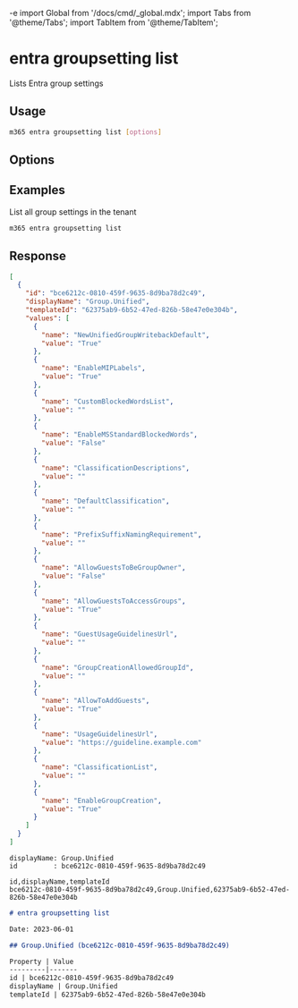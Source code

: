-e <!-- DISCLAIMER: All secrets, passwords, and sensitive values in this document are examples only and not real credentials. -->
import Global from '/docs/cmd/_global.mdx';
import Tabs from '@theme/Tabs';
import TabItem from '@theme/TabItem';

# entra groupsetting list

Lists Entra group settings

## Usage

```sh
m365 entra groupsetting list [options]
```

## Options

<Global />

## Examples

List all group settings in the tenant

```sh
m365 entra groupsetting list
```

## Response

<Tabs>
  <TabItem value="JSON">

  ```json
  [
    {
      "id": "bce6212c-0810-459f-9635-8d9ba78d2c49",
      "displayName": "Group.Unified",
      "templateId": "62375ab9-6b52-47ed-826b-58e47e0e304b",
      "values": [
        {
          "name": "NewUnifiedGroupWritebackDefault",
          "value": "True"
        },
        {
          "name": "EnableMIPLabels",
          "value": "True"
        },
        {
          "name": "CustomBlockedWordsList",
          "value": ""
        },
        {
          "name": "EnableMSStandardBlockedWords",
          "value": "False"
        },
        {
          "name": "ClassificationDescriptions",
          "value": ""
        },
        {
          "name": "DefaultClassification",
          "value": ""
        },
        {
          "name": "PrefixSuffixNamingRequirement",
          "value": ""
        },
        {
          "name": "AllowGuestsToBeGroupOwner",
          "value": "False"
        },
        {
          "name": "AllowGuestsToAccessGroups",
          "value": "True"
        },
        {
          "name": "GuestUsageGuidelinesUrl",
          "value": ""
        },
        {
          "name": "GroupCreationAllowedGroupId",
          "value": ""
        },
        {
          "name": "AllowToAddGuests",
          "value": "True"
        },
        {
          "name": "UsageGuidelinesUrl",
          "value": "https://guideline.example.com"
        },
        {
          "name": "ClassificationList",
          "value": ""
        },
        {
          "name": "EnableGroupCreation",
          "value": "True"
        }
      ]
    }
  ]
  ```

  </TabItem>
  <TabItem value="Text">

  ```text
  displayName: Group.Unified
  id         : bce6212c-0810-459f-9635-8d9ba78d2c49
  ```

  </TabItem>
  <TabItem value="CSV">

  ```csv
  id,displayName,templateId
  bce6212c-0810-459f-9635-8d9ba78d2c49,Group.Unified,62375ab9-6b52-47ed-826b-58e47e0e304b
  ```

  </TabItem>
  <TabItem value="Markdown">

  ```md
  # entra groupsetting list

  Date: 2023-06-01

  ## Group.Unified (bce6212c-0810-459f-9635-8d9ba78d2c49)

  Property | Value
  ---------|-------
  id | bce6212c-0810-459f-9635-8d9ba78d2c49
  displayName | Group.Unified
  templateId | 62375ab9-6b52-47ed-826b-58e47e0e304b
  ```

  </TabItem>
</Tabs>
